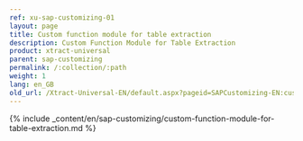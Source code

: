 ```yaml
---
ref: xu-sap-customizing-01
layout: page
title: Custom function module for table extraction
description: Custom Function Module for Table Extraction
product: xtract-universal
parent: sap-customizing
permalink: /:collection/:path
weight: 1
lang: en_GB
old_url: /Xtract-Universal-EN/default.aspx?pageid=SAPCustomizing-EN:custom-function-module-for-table-compression
---
```


{% include _content/en/sap-customizing/custom-function-module-for-table-extraction.md  %}